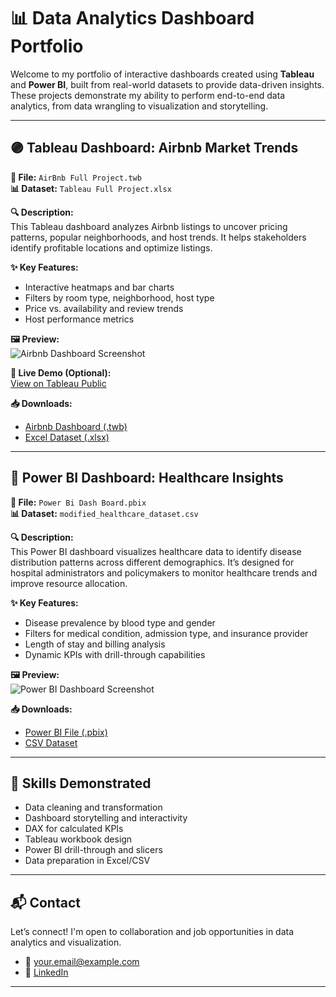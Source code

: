 # 📊 Data Analytics Dashboard Portfolio

Welcome to my portfolio of interactive dashboards created using **Tableau** and **Power BI**, built from real-world datasets to provide data-driven insights. These projects demonstrate my ability to perform end-to-end data analytics, from data wrangling to visualization and storytelling.

---

## 🟣 Tableau Dashboard: Airbnb Market Trends

**📁 File:** `AirBnb Full Project.twb`  
**📊 Dataset:** `Tableau Full Project.xlsx`

**🔍 Description:**  
This Tableau dashboard analyzes Airbnb listings to uncover pricing patterns, popular neighborhoods, and host trends. It helps stakeholders identify profitable locations and optimize listings.

**✨ Key Features:**
- Interactive heatmaps and bar charts
- Filters by room type, neighborhood, host type
- Price vs. availability and review trends
- Host performance metrics

**🖼️ Preview:**  
![Airbnb Dashboard Screenshot](airbnb_dashboard.png)

**🔗 Live Demo (Optional):**  
[View on Tableau Public](https://public.tableau.com/app/profile/yourprofile/viz/airbnb-dashboard-link)

**📥 Downloads:**  
- [Airbnb Dashboard (.twb)](./AirBnb%20Full%20Project.twb)  
- [Excel Dataset (.xlsx)](./Tableau%20Full%20Project.xlsx)

---

## 🔵 Power BI Dashboard: Healthcare Insights

**📁 File:** `Power Bi Dash Board.pbix`  
**📊 Dataset:** `modified_healthcare_dataset.csv`

**🔍 Description:**  
This Power BI dashboard visualizes healthcare data to identify disease distribution patterns across different demographics. It’s designed for hospital administrators and policymakers to monitor healthcare trends and improve resource allocation.

**✨ Key Features:**
- Disease prevalence by blood type and gender
- Filters for medical condition, admission type, and insurance provider
- Length of stay and billing analysis
- Dynamic KPIs with drill-through capabilities

**🖼️ Preview:**  
![Power BI Dashboard Screenshot](powerbi_dashboard.png)

**📥 Downloads:**  
- [Power BI File (.pbix)](./Power%20Bi%20Dash%20Board.pbix)  
- [CSV Dataset](./modified_healthcare_dataset.csv)

---

## 🧠 Skills Demonstrated

- Data cleaning and transformation
- Dashboard storytelling and interactivity
- DAX for calculated KPIs
- Tableau workbook design
- Power BI drill-through and slicers
- Data preparation in Excel/CSV

---

## 📬 Contact

Let’s connect! I'm open to collaboration and job opportunities in data analytics and visualization.

- 📧 your.email@example.com  
- 🔗 [LinkedIn](https://linkedin.com/in/yourprofile)

---
